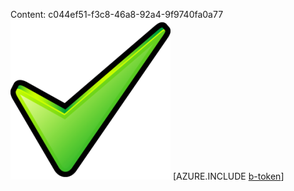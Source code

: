 Content: c044ef51-f3c8-46a8-92a4-9f9740fa0a77![image](5695203b-352e-44a8-b2b7-d4a3557d3ad3.png)
[AZURE.INCLUDE [b-token](394e7899-e76f-438f-bcc6-8184194bc776.md)]

